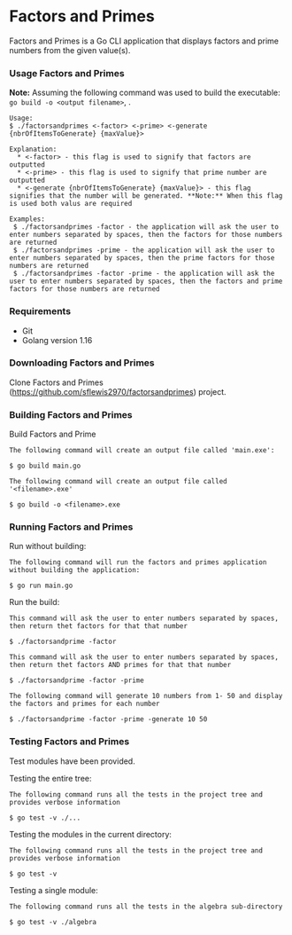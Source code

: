 # Factors and Primes
Factors and Primes is a Go CLI application that displays factors and prime numbers from the given value(s).

### Usage Factors and Primes
**Note:** Assuming the following command was used to build the executable: `go build -o <output filename>`, .

```
Usage:
$ ./factorsandprimes <-factor> <-prime> <-generate {nbrOfItemsToGenerate} {maxValue}>

Explanation:
  * <-factor> - this flag is used to signify that factors are outputted 
  * <-prime> - this flag is used to signify that prime number are outputted
  * <-generate {nbrOfItemsToGenerate} {maxValue}> - this flag signifies that the number will be generated. **Note:** When this flag is used both valus are required

Examples:
 $ ./factorsandprimes -factor - the application will ask the user to enter numbers separated by spaces, then the factors for those numbers are returned
 $ ./factorsandprimes -prime - the application will ask the user to enter numbers separated by spaces, then the prime factors for those numbers are returned
 $ ./factorsandprimes -factor -prime - the application will ask the user to enter numbers separated by spaces, then the factors and prime factors for those numbers are returned
```

### Requirements

  * Git
  * Golang version 1.16

### Downloading Factors and Primes

Clone Factors and Primes (https://github.com/sflewis2970/factorsandprimes) project.

### Building Factors and Primes

Build Factors and Prime
```
The following command will create an output file called 'main.exe':

$ go build main.go
```

```
The following command will create an output file called '<filename>.exe'

$ go build -o <filename>.exe
```

### Running Factors and Primes

Run without building:
```
The following command will run the factors and primes application without building the application:

$ go run main.go
```

Run the build:
```
This command will ask the user to enter numbers separated by spaces, then return thet factors for that that number

$ ./factorsandprime -factor
```

```
This command will ask the user to enter numbers separated by spaces, then return thet factors AND primes for that that number

$ ./factorsandprime -factor -prime
```

```
The following command will generate 10 numbers from 1- 50 and display the factors and primes for each number

$ ./factorsandprime -factor -prime -generate 10 50
```

### Testing Factors and Primes

Test modules have been provided.

Testing the entire tree:

```
The following command runs all the tests in the project tree and provides verbose information

$ go test -v ./...
```

Testing the modules in the current directory:

```
The following command runs all the tests in the project tree and provides verbose information

$ go test -v
```

Testing a single module:

```
The following command runs all the tests in the algebra sub-directory

$ go test -v ./algebra
```
